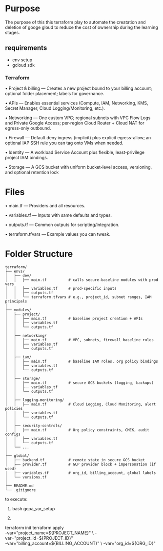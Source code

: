 # Purpose
The purpose of this this terraform play to automate the creatation and deletion of googe gloud to reduce the cost of ownership during the learning stages.

## requirements
- env setup
- gcloud sdk

### Terraform
•  Project & billing — Creates a new project bound to your billing account; optional folder placement; labels for governance.

•  APIs — Enables essential services (Compute, IAM, Networking, KMS, Secret Manager, Cloud Logging/Monitoring, etc.).

•  Networking — One custom VPC; regional subnets with VPC Flow Logs and Private Google Access; per‑region Cloud Router + Cloud NAT for egress-only outbound.

•  Firewall — Default deny ingress (implicit) plus explicit egress-allow; an optional IAP SSH rule you can tag onto VMs when needed.

•  Identity — A workload Service Account plus flexible, least-privilege project IAM bindings.

•  Storage — A GCS bucket with uniform bucket-level access, versioning, and optional retention lock

# Files

•  main.tf — Providers and all resources.

•  variables.tf — Inputs with same defaults and types.

•  outputs.tf — Common outputs for scripting/integration.

•  terraform.tfvars — Example values you can tweak.

# Folder Structure
```
terraform/
├── envs/
│   ├── dev/
│   │   ├── main.tf          # calls secure-baseline modules with prod vars
│   │   ├── variables.tf     # prod-specific inputs
│   │   ├── outputs.tf
│   │   └── terraform.tfvars # e.g., project_id, subnet ranges, IAM principals
│
├── modules/
│   ├── project/
│   │   ├── main.tf          # baseline project creation + APIs
│   │   ├── variables.tf
│   │   └── outputs.tf
│   │
│   ├── networking/
│   │   ├── main.tf          # VPC, subnets, firewall baseline rules
│   │   ├── variables.tf
│   │   └── outputs.tf
│   │
│   ├── iam/
│   │   ├── main.tf          # baseline IAM roles, org policy bindings
│   │   ├── variables.tf
│   │   └── outputs.tf
│   │
│   ├── storage/
│   │   ├── main.tf          # secure GCS buckets (logging, backups)
│   │   ├── variables.tf
│   │   └── outputs.tf
│   │
│   ├── logging-monitoring/
│   │   ├── main.tf          # Cloud Logging, Cloud Monitoring, alert policies
│   │   ├── variables.tf
│   │   └── outputs.tf
│   │
│   ├── security-controls/
│   │   ├── main.tf          # Org policy constraints, CMEK, audit configs
│   │   ├── variables.tf
│   │   └── outputs.tf
│   └── ...
│
├── global/
│   ├── backend.tf           # remote state in secure GCS bucket
│   ├── provider.tf          # GCP provider block + impersonation (if used)
│   ├── variables.tf         # org_id, billing_account, global labels
│   └── versions.tf
│
├── README.md
└── .gitignore
```
to execute: 
1. bash gcpa_var_setup

2.
terraform init
terraform apply \
  -var="project_name=${PROJECT_NAME}" \
  -var="project_id=${PROJECT_ID}" \
  -var="billing_account=${BILLING_ACCOUNT}" \
  -var="org_id=${ORG_ID}"


  

